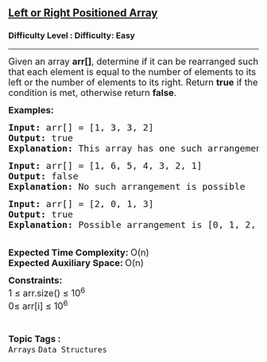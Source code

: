 <h2><a href="https://www.geeksforgeeks.org/problems/left-or-right-positioned-array5757/1?page=1&category=Arrays&status=attempted&sortBy=accuracy">Left or Right Positioned Array</a></h2><h3>Difficulty Level : Difficulty: Easy</h3><hr><div class="problems_problem_content__Xm_eO"><p><span style="font-size: 18px;">Given an array <strong>arr[]</strong>, determine if it can be rearranged such that each element is equal to the number of elements to its left or the number of elements to its right. Return <strong>true</strong> if the condition is met, otherwise return <strong>false</strong>.</span></p>
<p><span style="font-size: 18px;"><strong>Examples:</strong></span></p>
<pre><span style="font-size: 18px;"><strong>Input: </strong>arr[] = [1, 3, 3, 2]
<strong>Output: </strong>true
<strong>Explanation: </strong>This array has one such arrangement [3, 1, 2, 3]. In this arrangement, first element '3' indicates that three numbers are after it, the 2nd element '1' indicates that one number is before it, the 3rd element '2' indicates that two elements are before it.</span></pre>
<pre><span style="font-size: 18px;"><strong>Input: </strong>arr[] = [1, 6, 5, 4, 3, 2, 1]
<strong>Output: </strong>false
<strong>Explanation: </strong>No such arrangement is possible</span></pre>
<pre><span style="font-size: 18px;"><strong>Input: </strong>arr[] = [2, 0, 1, 3]
<strong>Output: </strong>true
<strong>Explanation: </strong>Possible arrangement is [0, 1, 2, 3]</span></pre>
<p><span style="font-size: 18px;"><br></span><span style="font-size: 18px;"><strong>Expected Time Complexity: </strong>O(n)<br><strong>Expected Auxiliary Space: </strong>O(n)</span></p>
<p><span style="font-size: 18px;"><strong>Constraints:</strong><br>1 ≤ arr.size() ≤ 10<sup>6</sup><br>0≤ arr[i] ≤ 10<sup>6</sup></span></p></div><br><p><span style=font-size:18px><strong>Topic Tags : </strong><br><code>Arrays</code>&nbsp;<code>Data Structures</code>&nbsp;